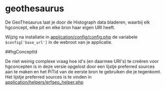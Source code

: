 # geothesaurus

De GeoThesaurus laat je door de Histograph data bladeren, waarbij elk hgconcept, elke pit en elke bron haar eigen URI heeft.

Wijzig na installatie in [application/config/config.php](application/config/config.php) de variabele `$config['base_url']` in de webroot van je applicatie.

##hgConceptId

De niet weinig complexe vraag hoe id's (en daarmee URI's) te creëren voor hgconcepten is in deze versie opgelost door een lijstje preferred sources aan te maken en het PiTid van de eerste bron te gebruiken die je tegenkomt. Het lijstje preferred sources is te vinden in [application/helpers/erfgeo_helper.php](application/helpers/erfgeo_helper.php)
